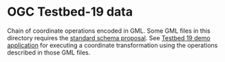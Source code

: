 # OGC Testbed-19 data

Chain of coordinate operations encoded in GML.
Some GML files in this directory requires the
[standard schema proposal](https://github.com/opengeospatial/testbed_resources/tree/main/Testbed-19/space/standard-schema-proposal).
See [Testbed 19 demo application](https://geomatys.github.io/testbed/19.html)
for executing a coordinate transformation using the operations described in those GML files.
